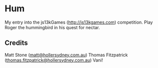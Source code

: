 Hum
====
My entry into the js13kGames (http://js13kgames.com) competition. Play Roger the hummingbird in his quest for nectar.

Credits
----
Matt Stone (matt@hollersydney.com.au)
Thomas Fitzpatrick (thomas.fitzpatrick@hollersydney.com.au)
Vani!